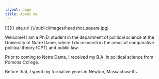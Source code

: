 ```yaml
---
layout: page
title: About me
---
```


![]({{ site.url }}/public/images/headshot_square.jpg)

Welcome! I am a Ph.D. student in the department of political science at the University of Notre Dame, where I do research in the areas of comparative political theory (CPT) and public law.

Prior to coming to Notre Dame, I received my B.A. in political science from Pomona College.

Before that, I spent my formative years in Newton, Massachusetts.
